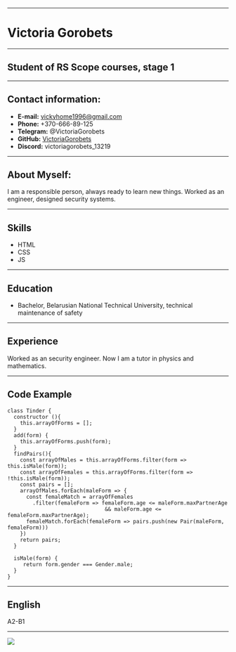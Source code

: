 ****
# Victoria Gorobets
****
## Student of RS Scope courses, stage 1
****
## Contact information:
* **E-mail:** vickyhome1996@gmail.com
* **Phone:** +370-666-89-125 
* **Telegram:** @VictoriaGorobets
* **GitHub:** [VictoriaGorobets](https://github.com/VictoriaGorobets)
* **Discord:** victoriagorobets_13219
****
## About Myself:
I am a responsible person, always ready to learn new things. Worked as an engineer, designed security systems.
****
## Skills
* HTML
* CSS
* JS
****
## Education
* Bachelor, Belarusian National Technical University, technical maintenance of safety
****
## Experience 
Worked as an security engineer. Now I am a tutor in physics and mathematics.

**** 
## Code Example
```
class Tinder {
  constructor (){
    this.arrayOfForms = [];
  }
  add(form) {
    this.arrayOfForms.push(form);
  }
  findPairs(){
    const arrayOfMales = this.arrayOfForms.filter(form => this.isMale(form));
    const arrayOfFemales = this.arrayOfForms.filter(form => !this.isMale(form));
    const pairs = [];
    arrayOfMales.forEach(maleForm => {
      const femaleMatch = arrayOfFemales
        .filter(femaleForm => femaleForm.age <= maleForm.maxPartnerAge
                               && maleForm.age <= femaleForm.maxPartnerAge);
      femaleMatch.forEach(femaleForm => pairs.push(new Pair(maleForm, femaleForm)))
    })
    return pairs;
  }
  
  isMale(form) {
     return form.gender === Gender.male;
  }
}
```
****
## English
A2-B1
****
![](https://avatars.githubusercontent.com/u/106545511?s=400&u=07d521c4e542b7d9195d3ac82cb2225c530386a6&v=4)
